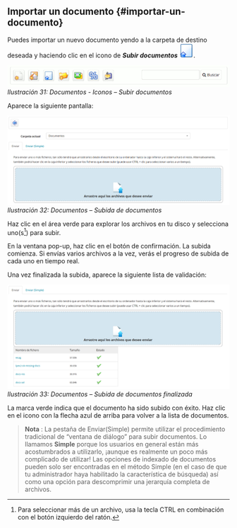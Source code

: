 ## Importar un documento {#importar-un-documento}

Puedes importar un nuevo documento yendo a la carpeta de destino deseada y haciendo clic en el icono de _**Subir documentos**_ <img src="../assets/graphics116.svg" width="32px" />.

![](../assets/images34.png)*Ilustración 31: Documentos - Iconos – Subir documentos*

Aparece la siguiente pantalla:

![](../assets/images35.png)*Ilustración 32: Documentos – Subida de documentos*

Haz clic en el área verde para explorar los archivos en tu disco y selecciona uno(s[^7]) para subir.

En la ventana pop-up, haz clic en el botón de confirmación. La subida comienza. Si envías varios archivos a la vez, verás el progreso de subida de cada uno en tiempo real.

Una vez finalizada la subida, aparece la siguiente lista de validación:

![](../assets/images37.png)*Ilustración 33: Documentos – Subida de documentos finalizada*

La marca verde indica que el documento ha sido subido con éxito. Haz clic en el icono con la flecha azul de arriba para volver a la lista de documentos.

> **Nota** : La pestaña de Enviar(Simple) permite utilizar el procedimiento tradicional de “ventana de diálogo” para subir documentos. Lo llamamos **Simple** porque los usuarios en general están más acostumbrados a utilizarlo, ¡aunque es realmente un poco más complicado de utilizar! Las opciones de indexado de documentos pueden solo ser encontradas en el método Simple (en el caso de que tu administrador haya habilitado la característica de búsqueda) así como una opción para descomprimir una jerarquía completa de archivos.
>

[^7]: Para seleccionar más de un archivo, usa la tecla CTRL en combinación con el botón izquierdo del ratón.